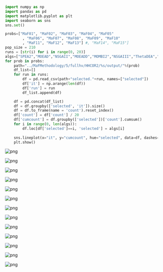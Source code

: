 

```python
import numpy as np
import pandas as pd
import matplotlib.pyplot as plt
import seaborn as sns
sns.set()

probs=["MaF01", "MaF02", "MaF03", "MaF04", "MaF05" 
        , "MaF06", "MaF07", "MaF08", "MaF09", "MaF10"
        , "MaF11", "MaF12", "MaF13"] #, "MaF14", "MaF15"]
pop_size = 210
runs = [str(i) for i in range(0, 20)]
algs=["SPEA2","MOEAD","NSGAII","MOEADD","MOMBI2","NSGAIII","ThetaDEA","SPEA2SDE","HypE"]
for prob in probs:
    path="../MaFMethodology/5/fullhv/HHCOR2/%s/output/"%(prob)
    df_list=[]
    for run in runs:
        df = pd.read_csv(path+"selected."+run, names=["selected"])
        df['it'] = np.arange(len(df))
        df['run'] = run
        df_list.append(df)

    df = pd.concat(df_list)
    df = df.groupby(['selected', 'it']).size()
    df = df.to_frame(name = 'count').reset_index()
    df['count'] = df['count'] / 20
    df['cumcount'] = df.groupby(['selected'])['count'].cumsum()
    for i in range(0, len(algs)):
        df.loc[df['selected']==i, 'selected'] = algs[i]
    
    sns.lineplot(x="it", y="cumcount", hue="selected", data=df, dashes=False).set_title(prob)
    plt.show()
```


![png](output_0_0.png)



![png](output_0_1.png)



![png](output_0_2.png)



![png](output_0_3.png)



![png](output_0_4.png)



![png](output_0_5.png)



![png](output_0_6.png)



![png](output_0_7.png)



![png](output_0_8.png)



![png](output_0_9.png)



![png](output_0_10.png)



![png](output_0_11.png)



![png](output_0_12.png)

